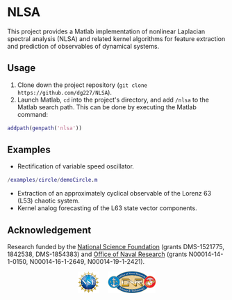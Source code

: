 # NLSA

This project provides a Matlab implementation of nonlinear Laplacian spectral analysis (NLSA) and related kernel algorithms for feature extraction and prediction of observables of dynamical systems. 

## Usage

1. Clone down the project repository (`git clone https://github.com/dg227/NLSA`).
2. Launch Matlab, `cd` into the project's directory, and add `/nlsa` to the Matlab search path. This can be done by executing the Matlab command:
```matlab
addpath(genpath('nlsa'))
``` 

## Examples

- Rectification of variable speed oscillator. 
```matlab
/examples/circle/demoCircle.m
``` 
- Extraction of an approximately cyclical observable of the Lorenz 63 (L53) chaotic system.
- Kernel analog forecasting of the L63 state vector components.


## Acknowledgement 

Research funded by the [National Science Foundation](https://nsf.gov) (grants DMS-1521775, 1842538, DMS-1854383) and [Office of Naval Research](https://onr.navy.mil) (grants N00014-14-1-0150, N00014-16-1-2649, N00014-19-1-2421).

<div align="center"><img src="pages/img/logoNSF.jpg" alt="NSF logo" height="50" hspace="10"><img src="pages/img/logoONR.png" alt="ONR logo" height="50" hspace="10"></div>
